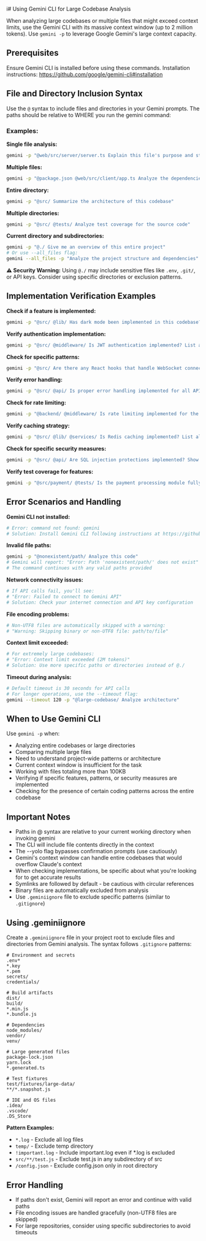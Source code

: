 i# Using Gemini CLI for Large Codebase Analysis

When analyzing large codebases or multiple files that might exceed context limits, use the Gemini CLI with its massive context window (up to 2 million tokens). Use `gemini -p` to leverage Google Gemini's large context capacity.

## Prerequisites

Ensure Gemini CLI is installed before using these commands. Installation instructions: https://github.com/google/gemini-cli#installation

## File and Directory Inclusion Syntax

Use the `@` syntax to include files and directories in your Gemini prompts. The paths should be relative to WHERE you run the gemini command:

### Examples:

**Single file analysis:**
```bash
gemini -p "@web/src/server/server.ts Explain this file's purpose and structure"
```

**Multiple files:**
```bash
gemini -p "@package.json @web/src/client/app.ts Analyze the dependencies used in the code"
```

**Entire directory:**
```bash
gemini -p "@src/ Summarize the architecture of this codebase"
```

**Multiple directories:**
```bash
gemini -p "@src/ @tests/ Analyze test coverage for the source code"
```

**Current directory and subdirectories:**
```bash
gemini -p "@./ Give me an overview of this entire project"
# Or use --all_files flag:
gemini --all_files -p "Analyze the project structure and dependencies"
```

**⚠️ Security Warning:** Using `@./` may include sensitive files like `.env`, `.git/`, or API keys. Consider using specific directories or exclusion patterns.

## Implementation Verification Examples

**Check if a feature is implemented:**
```bash
gemini -p "@src/ @lib/ Has dark mode been implemented in this codebase? Show me the relevant files and functions"
```

**Verify authentication implementation:**
```bash
gemini -p "@src/ @middleware/ Is JWT authentication implemented? List all auth-related endpoints and middleware"
```

**Check for specific patterns:**
```bash
gemini -p "@src/ Are there any React hooks that handle WebSocket connections? List them with file paths"
```

**Verify error handling:**
```bash
gemini -p "@src/ @api/ Is proper error handling implemented for all API endpoints? Show examples of try-catch blocks"
```

**Check for rate limiting:**
```bash
gemini -p "@backend/ @middleware/ Is rate limiting implemented for the API? Show the implementation details"
```

**Verify caching strategy:**
```bash
gemini -p "@src/ @lib/ @services/ Is Redis caching implemented? List all cache-related functions and their usage"
```

**Check for specific security measures:**
```bash
gemini -p "@src/ @api/ Are SQL injection protections implemented? Show how user inputs are sanitized"
```

**Verify test coverage for features:**
```bash
gemini -p "@src/payment/ @tests/ Is the payment processing module fully tested? List all test cases"
```

## Error Scenarios and Handling

**Gemini CLI not installed:**
```bash
# Error: command not found: gemini
# Solution: Install Gemini CLI following instructions at https://github.com/google/gemini-cli#installation
```

**Invalid file paths:**
```bash
gemini -p "@nonexistent/path/ Analyze this code"
# Gemini will report: "Error: Path 'nonexistent/path/' does not exist"
# The command continues with any valid paths provided
```

**Network connectivity issues:**
```bash
# If API calls fail, you'll see:
# "Error: Failed to connect to Gemini API"
# Solution: Check your internet connection and API key configuration
```

**File encoding problems:**
```bash
# Non-UTF8 files are automatically skipped with a warning:
# "Warning: Skipping binary or non-UTF8 file: path/to/file"
```

**Context limit exceeded:**
```bash
# For extremely large codebases:
# "Error: Context limit exceeded (2M tokens)"
# Solution: Use more specific paths or directories instead of @./
```

**Timeout during analysis:**
```bash
# Default timeout is 30 seconds for API calls
# For longer operations, use the --timeout flag:
gemini --timeout 120 -p "@large-codebase/ Analyze architecture"
```

## When to Use Gemini CLI

Use `gemini -p` when:
- Analyzing entire codebases or large directories
- Comparing multiple large files
- Need to understand project-wide patterns or architecture
- Current context window is insufficient for the task
- Working with files totaling more than 100KB
- Verifying if specific features, patterns, or security measures are implemented
- Checking for the presence of certain coding patterns across the entire codebase

## Important Notes

- Paths in @ syntax are relative to your current working directory when invoking gemini
- The CLI will include file contents directly in the context
- The --yolo flag bypasses confirmation prompts (use cautiously)
- Gemini's context window can handle entire codebases that would overflow Claude's context
- When checking implementations, be specific about what you're looking for to get accurate results
- Symlinks are followed by default - be cautious with circular references
- Binary files are automatically excluded from analysis
- Use `.geminiignore` file to exclude specific patterns (similar to `.gitignore`)

## Using .geminiignore

Create a `.geminiignore` file in your project root to exclude files and directories from Gemini analysis. The syntax follows `.gitignore` patterns:

```
# Environment and secrets
.env*
*.key
*.pem
secrets/
credentials/

# Build artifacts
dist/
build/
*.min.js
*.bundle.js

# Dependencies
node_modules/
vendor/
venv/

# Large generated files
package-lock.json
yarn.lock
*.generated.ts

# Test fixtures
test/fixtures/large-data/
**/*.snapshot.js

# IDE and OS files
.idea/
.vscode/
.DS_Store
```

**Pattern Examples:**
- `*.log` - Exclude all log files
- `temp/` - Exclude temp directory
- `!important.log` - Include important.log even if *.log is excluded
- `src/**/test.js` - Exclude test.js in any subdirectory of src
- `/config.json` - Exclude config.json only in root directory

## Error Handling

- If paths don't exist, Gemini will report an error and continue with valid paths
- File encoding issues are handled gracefully (non-UTF8 files are skipped)
- For large repositories, consider using specific subdirectories to avoid timeouts

